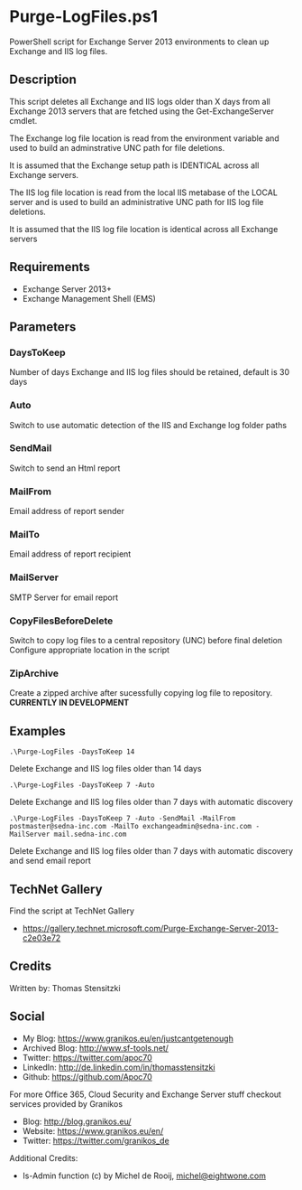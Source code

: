 # Purge-LogFiles.ps1
PowerShell script for Exchange Server 2013 environments to clean up Exchange and IIS log files.

## Description
This script deletes all Exchange and IIS logs older than X days from all Exchange 2013 servers that are fetched using the Get-ExchangeServer cmdlet.

The Exchange log file location is read from the environment variable and used to build an adminstrative UNC path for file deletions.

It is assumed that the Exchange setup path is IDENTICAL across all Exchange servers.

The IIS log file location is read from the local IIS metabase of the LOCAL server and is used to build an administrative UNC path for IIS log file deletions.

 
It is assumed that the IIS log file location is identical across all Exchange servers

## Requirements

- Exchange Server 2013+
- Exchange Management Shell (EMS)

## Parameters
### DaysToKeep
Number of days Exchange and IIS log files should be retained, default is 30 days

### Auto
Switch to use automatic detection of the IIS and Exchange log folder paths

### SendMail
Switch to send an Html report

### MailFrom
Email address of report sender

### MailTo
Email address of report recipient

### MailServer
SMTP Server for email report

### CopyFilesBeforeDelete
Switch to copy log files to a central repository (UNC) before final deletion
Configure appropriate location in the script

### ZipArchive
Create a zipped archive after sucessfully copying log file to repository.
**CURRENTLY IN DEVELOPMENT**


## Examples
```
.\Purge-LogFiles -DaysToKeep 14
```
Delete Exchange and IIS log files older than 14 days

```
.\Purge-LogFiles -DaysToKeep 7 -Auto
```
Delete Exchange and IIS log files older than 7 days with automatic discovery

```
.\Purge-LogFiles -DaysToKeep 7 -Auto -SendMail -MailFrom postmaster@sedna-inc.com -MailTo exchangeadmin@sedna-inc.com -MailServer mail.sedna-inc.com 
```
Delete Exchange and IIS log files older than 7 days with automatic discovery and send email report

## TechNet Gallery
Find the script at TechNet Gallery
* https://gallery.technet.microsoft.com/Purge-Exchange-Server-2013-c2e03e72


## Credits
Written by: Thomas Stensitzki

## Social

* My Blog: https://www.granikos.eu/en/justcantgetenough
* Archived Blog:	http://www.sf-tools.net/
* Twitter:	https://twitter.com/apoc70
* LinkedIn:	http://de.linkedin.com/in/thomasstensitzki
* Github:	https://github.com/Apoc70

For more Office 365, Cloud Security and Exchange Server stuff checkout services provided by Granikos

* Blog:     http://blog.granikos.eu/
* Website:	https://www.granikos.eu/en/
* Twitter:	https://twitter.com/granikos_de

Additional Credits:
* Is-Admin function (c) by Michel de Rooij, michel@eightwone.com
